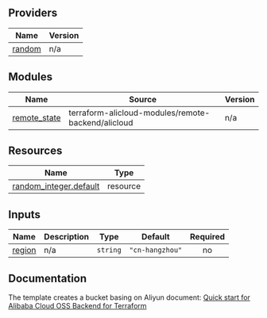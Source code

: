 <!-- BEGIN_TF_DOCS -->
## Providers

| Name | Version |
|------|---------|
| <a name="provider_random"></a> [random](#provider\_random) | n/a |

## Modules

| Name | Source | Version |
|------|--------|---------|
| <a name="module_remote_state"></a> [remote\_state](#module\_remote\_state) | terraform-alicloud-modules/remote-backend/alicloud | n/a |

## Resources

| Name | Type |
|------|------|
| [random_integer.default](https://registry.terraform.io/providers/hashicorp/random/latest/docs/resources/integer) | resource |

## Inputs

| Name | Description | Type | Default | Required |
|------|-------------|------|---------|:--------:|
| <a name="input_region"></a> [region](#input\_region) | n/a | `string` | `"cn-hangzhou"` | no |
<!-- END_TF_DOCS -->
## Documentation
<!-- docs-link -->

The template creates a bucket basing on Aliyun document: [Quick start for Alibaba Cloud OSS Backend for Terraform](http://help.aliyun.com/document_detail/145541.html)

<!-- docs-link -->
